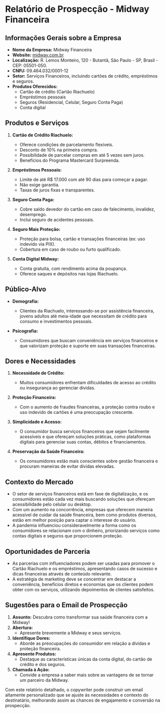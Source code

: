 # Relatório de Prospecção - Midway Financeira

## Informações Gerais sobre a Empresa

- **Nome da Empresa:** Midway Financeira
- **Website:** [midway.com.br](http://www.midway.com.br)
- **Localização:** R. Lemos Monteiro, 120 - Butantã, São Paulo - SP, Brasil - CEP: 05501-050.
- **CNPJ:** 09.464.032/0001-12
- **Setor:** Serviços Financeiros, incluindo cartões de crédito, empréstimos e seguros.
- **Produtos Oferecidos:**
  - Cartão de crédito (Cartão Riachuelo)
  - Empréstimos pessoais
  - Seguros (Residencial, Celular, Seguro Conta Paga)
  - Conta digital

## Produtos e Serviços

1. **Cartão de Crédito Riachuelo:**
   - Oferece condições de parcelamento flexíveis.
   - Desconto de 10% na primeira compra.
   - Possibilidade de parcelar compras em até 5 vezes sem juros.
   - Benefícios do Programa Mastercard Surpreenda.

2. **Empréstimos Pessoais:**
   - Limite de até R$ 17.000 com até 90 dias para começar a pagar.
   - Não exige garantia.
   - Taxas de juros fixas e transparentes.

3. **Seguro Conta Paga:**
   - Cobre saldo devedor do cartão em caso de falecimento, invalidez, desemprego.
   - Inclui seguro de acidentes pessoais.

4. **Seguro Mais Proteção:**
   - Proteção para bolsa, cartão e transações financeiras (ex: uso indevido via PIX).
   - Cobertura em caso de roubo ou furto qualificado.

5. **Conta Digital Midway:**
   - Conta gratuita, com rendimento acima da poupança.
   - Oferece saques e depósitos nas lojas Riachuelo.

## Público-Alvo

- **Demografia:**
  - Clientes da Riachuelo, interessando-se por assistência financeira, jovens adultos até meia-idade que necessitam de crédito para consumo e investimentos pessoais.

- **Psicografia:**
  - Consumidores que buscam conveniência em serviços financeiros e que valorizam proteção e suporte em suas transações financeiras.

## Dores e Necessidades

1. **Necessidade de Crédito:**
   - Muitos consumidores enfrentam dificuldades de acesso ao crédito ou insegurança ao gerenciar dívidas.

2. **Proteção Financeira:**
   - Com o aumento de fraudes financeiras, a proteção contra roubo e uso indevido de cartões é uma preocupação crescente.

3. **Simplicidade e Acesso:**
   - O consumidor busca serviços financeiros que sejam facilmente acessíveis e que ofereçam soluções práticas, como plataformas digitais para gerenciar suas contas, débitos e financiamentos.

4. **Preservação da Saúde Financeira:**
   - Os consumidores estão mais conscientes sobre gestão financeira e procuram maneiras de evitar dívidas elevadas.

## Contexto do Mercado

- O setor de serviços financeiros está em fase de digitalização, e os consumidores estão cada vez mais buscando soluções que ofereçam acessibilidade pelo celular ou desktop.
- Com um aumento na concorrência, empresas que oferecem maneira acessível de cuidar da saúde financeira, bem como produtos diversos, estão em melhor posição para captar o interesse do usuário.
- A pandemia influenciou consideravelmente a forma como os consumidores se relacionam com o dinheiro, priorizando serviços como contas digitais e seguros que proporcionem proteção.

## Oportunidades de Parceria

- As parcerias com influenciadores podem ser usadas para promover o Cartão Riachuelo e os empréstimos, apresentando casos de sucesso e dicas financeiras através de conteúdo relevante.
- A estratégia de marketing deve se concentrar em destacar a conveniência, benefícios diretos e economias que os clientes podem obter com os serviços, utilizando depoimentos de clientes satisfeitos.

## Sugestões para o Email de Prospecção

1. **Assunto:** Descubra como transformar sua saúde financeira com a Midway!
2. **Abertura:**
   - Apresente brevemente a Midway e seus serviços.
3. **Identifique Dores:**
   - Aborde as preocupações do consumidor em relação a dívidas e proteção financeira.
4. **Apresente Produtos:**
   - Destaque as características únicas da conta digital, do cartão de crédito e dos seguros.
5. **Chamada à Ação:**
   - Convide a empresa a saber mais sobre as vantagens de se tornar um parceiro da Midway.

Com este relatório detalhado, o copywriter pode construir um email altamente personalizado que se ajuste às necessidades e contexto do destinatário, melhorando assim as chances de engajamento e conversão na prospecção.